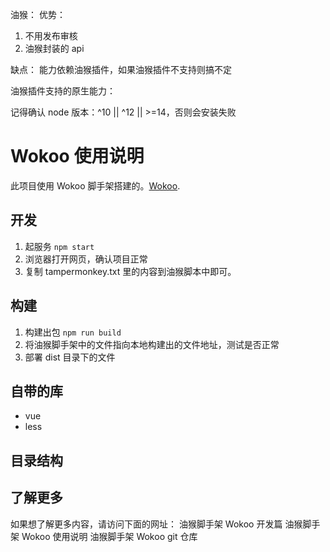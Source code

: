油猴：
优势：

1. 不用发布审核
2. 油猴封装的 api

缺点：
能力依赖油猴插件，如果油猴插件不支持则搞不定

油猴插件支持的原生能力：

记得确认 node 版本：^10 || ^12 || >=14，否则会安装失败

# Wokoo 使用说明

此项目使用 Wokoo 脚手架搭建的。[Wokoo](https://github.com/facebook/create-react-app).

## 开发

1. 起服务
   `npm start`
2. 浏览器打开网页，确认项目正常
3. 复制 tampermonkey.txt 里的内容到油猴脚本中即可。

## 构建

1. 构建出包
   `npm run build`
2. 将油猴脚手架中的文件指向本地构建出的文件地址，测试是否正常
3. 部署 dist 目录下的文件

## 自带的库

- vue
- less

## 目录结构

## 了解更多

如果想了解更多内容，请访问下面的网址：
油猴脚手架 Wokoo 开发篇
油猴脚手架 Wokoo 使用说明
油猴脚手架 Wokoo git 仓库
